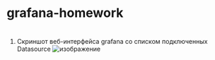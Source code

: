 # grafana-homework
#
1. Скриншот веб-интерфейса grafana со списком подключенных Datasource
![изображение](https://github.com/user-attachments/assets/bbf2628f-b63d-48ae-92aa-f05cb9162b6c)

#

